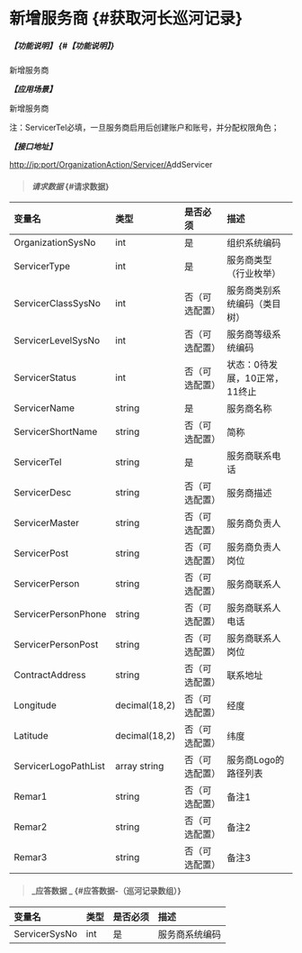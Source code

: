 # 新增服务商 {#获取河长巡河记录}

##### _【功能说明】_ {#【功能说明】}

新增服务商

_**【应用场景】**_

新增服务商

注：ServicerTel必填，一旦服务商启用后创建账户和账号，并分配权限角色；

_**【接口地址】**_

[http://ip:port/OrganizationAction/Servicer/A](http://ip:port/HMQuery/PatrolRiver/GetPatrolRivers)ddServicer

> #### _请求数据_ {#请求数据}

| 变量名 | 类型 | 是否必须 | 描述 |
| :--- | :--- | :--- | :--- |
| OrganizationSysNo | int | 是 | 组织系统编码 |
| ServicerType | int | 是 | 服务商类型（行业枚举） |
| ServicerClassSysNo | int | 否（可选配置） | 服务商类别系统编码（类目树） |
| ServicerLevelSysNo | int | 否（可选配置） | 服务商等级系统编码 |
| ServicerStatus | int | 否（可选配置） | 状态：0待发展，10正常，11终止 |
| ServicerName | string | 是 | 服务商名称 |
| ServicerShortName | string | 否（可选配置） | 简称 |
| ServicerTel | string | 是 | 服务商联系电话 |
| ServicerDesc | string | 否（可选配置） | 服务商描述 |
| ServicerMaster | string | 否（可选配置） | 服务商负责人 |
| ServicerPost | string | 否（可选配置） | 服务商负责人岗位 |
| ServicerPerson | string | 否（可选配置） | 服务商联系人 |
| ServicerPersonPhone | string | 否（可选配置） | 服务商联系人电话 |
| ServicerPersonPost | string | 否（可选配置） | 服务商联系人岗位 |
| ContractAddress | string | 否（可选配置） | 联系地址 |
| Longitude | decimal\(18,2\) | 否（可选配置） | 经度 |
| Latitude | decimal\(18,2\) | 否（可选配置） | 纬度 |
| ServicerLogoPathList | array string | 否（可选配置） | 服务商Logo的路径列表 |
| Remar1| string | 否（可选配置） | 备注1|
| Remar2| string | 否（可选配置） | 备注2|
| Remar3| string | 否（可选配置） | 备注3|




> #### _应答数据 _ {#应答数据-（巡河记录数组）}

| 变量名 | 类型 | 是否必须 | 描述 |
| :--- | :--- | :--- | :--- |
| ServicerSysNo | int | 是 | 服务商系统编码 |



